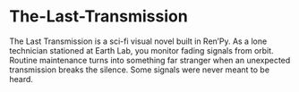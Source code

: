 # The-Last-Transmission
The Last Transmission is a sci-fi visual novel built in Ren’Py. As a lone technician stationed at Earth Lab, you monitor fading signals from orbit. Routine maintenance turns into something far stranger when an unexpected transmission breaks the silence. Some signals were never meant to be heard.
